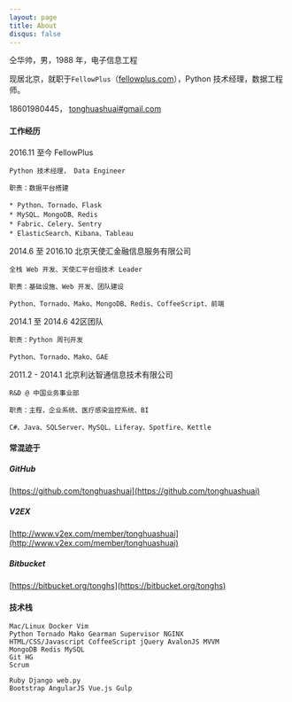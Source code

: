 ```yaml
---
layout: page
title: About
disqus: false
---
```


仝华帅，男，1988 年，电子信息工程

现居北京，就职于`FellowPlus`（[fellowplus.com](http://fellowplus.com)），Python 技术经理，数据工程师。

18601980445， [tonghuashuai#gmail.com](mailto:tonghuashuai@gmail.com)

#### 工作经历

2016.11 至今 FellowPlus 

    Python 技术经理， Data Engineer

    职责：数据平台搭建

    * Python、Tornado、Flask
    * MySQL、MongoDB、Redis
    * Fabric、Celery、Sentry
    * ElasticSearch、Kibana、Tableau

2014.6 至 2016.10 北京天使汇金融信息服务有限公司

    全栈 Web 开发、天使汇平台组技术 Leader

    职责：基础设施、Web 开发、团队建设

    Python、Tornado、Mako、MongoDB、Redis、CoffeeScript、前端

2014.1 至 2014.6 42区团队

    职责：Python 周刊开发

    Python、Tornado、Mako、GAE

2011.2 - 2014.1 北京利达智通信息技术有限公司

    R&D @ 中国业务事业部

    职责：主程，企业系统、医疗感染监控系统、BI

    C#、Java、SQLServer、MySQL、Liferay、Spotfire、Kettle

#### 常混迹于

##### GitHub
[https://github.com/tonghuashuai](https://github.com/tonghuashuai)

##### V2EX
[http://www.v2ex.com/member/tonghuashuai](http://www.v2ex.com/member/tonghuashuai)

##### Bitbucket
[https://bitbucket.org/tonghs](https://bitbucket.org/tonghs)

#### 技术栈
    Mac/Linux Docker Vim
    Python Tornado Mako Gearman Supervisor NGINX
    HTML/CSS/Javascript CoffeeScript jQuery AvalonJS MVVM
    MongoDB Redis MySQL
    Git HG
    Scrum

    Ruby Django web.py
    Bootstrap AngularJS Vue.js Gulp
